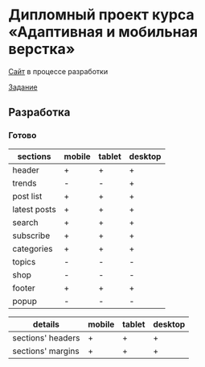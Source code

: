 # Дипломный проект курса «Адаптивная и мобильная верстка»

[Сайт](https://kreketjot.github.io/mq-diploma/) в процессе разработки

[Задание](https://github.com/netology-code/mq-diploma)

## Разработка
### Готово
| sections | mobile | tablet | desktop |
|-|-|-|-|
| header | + | + | + |
| trends | - | - | + |
| post list | + | + | + |
| latest posts | + | + | + |
| search | + | + | + |
| subscribe | + | + | + |
| categories | + | + | + |
| topics | - | - | - |
| shop | - | - | - |
| footer | + | + | + |
| popup | - | - | - |

| details | mobile | tablet | desktop |
|-|-|-|-|
| sections' headers | + | + | + |
| sections' margins | + | + | + |
